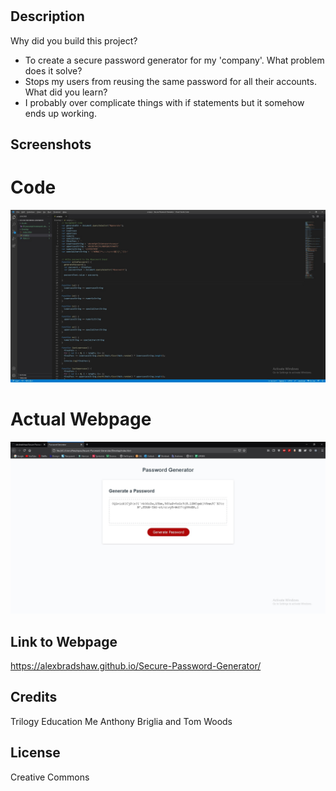 # <Secure Password Generator>
## Description
Why did you build this project?
- To create a secure password generator for my 'company'.
What problem does it solve?
- Stops my users from reusing the same password for all their accounts.
What did you learn?
- I probably over complicate things with if statements but it somehow ends up working.
## Screenshots
# Code
![screenshot of pages](Assets/Screenshot1.jpg?raw=true)
# Actual Webpage
![screenshot of pages](Assets/Screenshot2.jpg?raw=true)
## Link to Webpage
https://alexbradshaw.github.io/Secure-Password-Generator/
## Credits
Trilogy Education
Me
Anthony Briglia and Tom Woods
## License
Creative Commons
